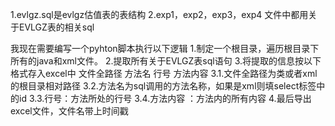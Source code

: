 1.evlgz.sql是evlgz估值表的表结构
2.exp1，exp2，exp3，exp4 文件中都用关于EVLGZ表的相关sql

我现在需要编写一个pyhton脚本执行以下逻辑
1.制定一个根目录，遍历根目录下所有的java和xml文件。
2.提取所有关于EVLGZ表sql语句
3.将提取的信息按以下格式存入excel中
 文件全路径 方法名 行号 方法内容 
    3.1.文件全路径为类或者xml的根目录相对路径
    3.2.方法名为sql调用的方法名称，如果是xml则填select标签中的id
    3.3.行号：方法所处的行号
    3.4.方法内容 ：方法内的所有内容
4.最后导出excel文件，文件名带上时间戳